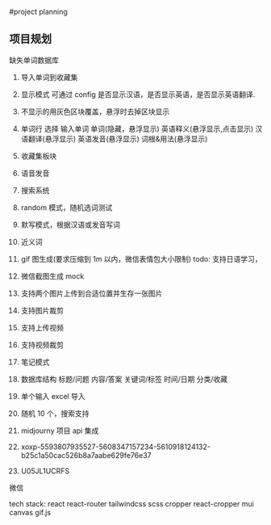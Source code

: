 #project planning

## 项目规划

缺失单词数据库

1. 导入单词到收藏集
2. 显示模式 可通过 config 是否显示汉语，是否显示英语，是否显示英语翻译.
3. 不显示的用灰色区块覆盖，悬浮时去掉区块显示
4. 单词行 选择 输入单词 单词(隐藏，悬浮显示) 英语释义(悬浮显示,点击显示) 汉语翻译(悬浮显示) 英语发音(悬浮显示) 词根&用法(悬浮显示)
5. 收藏集板块
6. 语音发音
7. 搜索系统
8. random 模式，随机选词测试
9. 默写模式，根据汉语或发音写词
10. 近义词

11. gif 图生成(要求压缩到 1m 以内，微信表情包大小限制)
    todo: 支持日语学习，
12. 微信截图生成 mock
13. 支持两个图片上传到合适位置并生存一张图片
14. 支持图片裁剪
15. 支持上传视频
16. 支持视频裁剪

17. 笔记模式
18. 数据库结构 标题/问题 内容/答案 关键词/标签 时间/日期 分类/收藏
19. 单个输入 excel 导入
20. 随机 10 个，搜索支持

21. midjourny 项目 api 集成
22. xoxp-5593807935527-5608347157234-5610918124132-b25c1a50cac526b8a7aabe629fe76e37
23. U05JL1UCRFS

微信

tech stack: react react-router tailwindcss scss cropper react-cropper mui canvas gif.js
